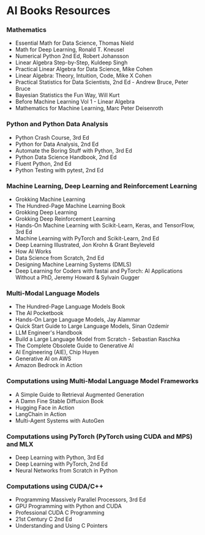 # AI Books Resources

### Mathematics
- Essential Math for Data Science, Thomas Nield
- Math for Deep Learning, Ronald T. Kneusel
- Numerical Python 2nd Ed, Robert Johansson 
- Linear Algebra Step-by-Step, Kuldeep Singh
- Practical Linear Algebra for Data Science, Mike Cohen
- Linear Algebra: Theory, Intuition, Code, Mike X Cohen
- Practical Statistics for Data Scientists, 2nd Ed - Andrew Bruce, Peter Bruce
- Bayesian Statistics the Fun Way, Will Kurt
- Before Machine Learning Vol 1 - Linear Algebra
- Mathematics for Machine Learning, Marc Peter Deisenroth


### Python and Python Data Analysis
- Python Crash Course, 3rd Ed
- Python for Data Analysis, 2nd Ed
- Automate the Boring Stuff with Python, 3rd Ed
- Python Data Science Handbook, 2nd Ed
- Fluent Python, 2nd Ed
- Python Testing with pytest, 2nd Ed

### Machine Learning, Deep Learning and Reinforcement Learning
- Grokking Machine Learning
- The Hundred-Page Machine Learning Book
- Grokking Deep Learning
- Grokking Deep Reinforcement Learning
- Hands-On Machine Learning with Scikit-Learn, Keras, and TensorFlow, 3rd Ed
- Machine Learning with PyTorch and Scikit-Learn, 2nd Ed
- Deep Learning Illustrated, Jon Krohn & Grant Beyleveld
- How AI Works
- Data Science from Scratch, 2nd Ed
- Designing Machine Learning Systems (DMLS)
- Deep Learning for Coders with fastai and PyTorch: AI Applications Without a PhD, Jeremy Howard & Sylvain Gugger

### Multi-Modal Language Models
- The Hundred-Page Language Models Book
- The AI Pocketbook
- Hands-On Large Language Models, Jay Alammar
- Quick Start Guide to Large Language Models, Sinan Ozdemir
- LLM Engineer's Handbook
- Build a Large Language Model from Scratch - Sebastian Raschka
- The Complete Obsolete Guide to Generative AI
- AI Engineering (AIE), Chip Huyen
- Generative AI on AWS
- Amazon Bedrock in Action

### Computations using Multi-Modal Language Model Frameworks
- A Simple Guide to Retrieval Augmented Generation
- A Damn Fine Stable Diffusion Book
- Hugging Face in Action
- LangChain in Action
- Multi-Agent Systems with AutoGen 

### Computations using PyTorch (PyTorch using CUDA and MPS) and MLX
- Deep Learning with Python, 3rd Ed
- Deep Learning with PyTorch, 2nd Ed
- Neural Networks from Scratch in Python

### Computations using CUDA/C++
- Programming Massively Parallel Processors, 3rd Ed
- GPU Programming with Python and CUDA
- Professional CUDA C Programming
- 21st Century C 2nd Ed
- Understanding and Using C Pointers
